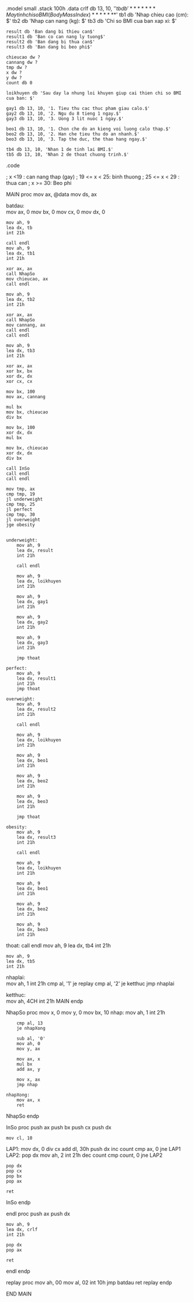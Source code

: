 .model small
.stack 100h
.data 
    crlf db 13, 10, '$'
    tb db '******* May tinh chi so BMI (Body Mass Index) *******$'
    tb1 db 'Nhap chieu cao (cm): $'
    tb2 db 'Nhap can nang (kg): $' 
    tb3 db 'Chi so BMI cua ban xap xi: $'
    
    result db 'Ban dang bi thieu can$'
    result1 db 'Ban co can nang ly tuong$'
    result2 db 'Ban dang bi thua can$'
    result3 db 'Ban dang bi beo phi$'
    
    chieucao dw ?
    cannang dw ?
    tmp dw ?
    x dw ?
    y dw ?    
    count db 0                     
    
    loikhuyen db 'Sau day la nhung loi khuyen giup cai thien chi so BMI cua ban: $'
    
    gay1 db 13, 10, '1. Tieu thu cac thuc pham giau calo.$'
    gay2 db 13, 10, '2. Ngu du 8 tieng 1 ngay.$'
    gay3 db 13, 10, '3. Uong 3 lit nuoc 1 ngay.$'
    
    beo1 db 13, 10, '1. Chon che do an kieng voi luong calo thap.$'
    beo2 db 13, 10, '2. Han che tieu thu do an nhanh.$'
    beo3 db 13, 10, '3. Tap the duc, the thao hang ngay.$'
    
    tb4 db 13, 10, 'Nhan 1 de tinh lai BMI.$'
    tb5 db 13, 10, 'Nhan 2 de thoat chuong trinh.$' 
    
.code

; x <19 : can nang thap (gay)
; 19 <= x < 25: binh thuong
; 25 <= x < 29 : thua can
; x >= 30: Beo phi

MAIN proc
    mov ax, @data
    mov ds, ax
    
batdau:     
    mov ax, 0
    mov bx, 0
    mov cx, 0
    mov dx, 0
    
    mov ah, 9
    lea dx, tb
    int 21h
    
    call endl
    mov ah, 9
    lea dx, tb1
    int 21h        
        
    xor ax, ax    
    call NhapSo 
    mov chieucao, ax
    call endl
    
    mov ah, 9
    lea dx, tb2
    int 21h
    
    xor ax, ax
    call NhapSo
    mov cannang, ax
    call endl 
    call endl 
    
    mov ah, 9
    lea dx, tb3
    int 21h
    
    xor ax, ax
    xor bx, bx
    xor dx, dx
    xor cx, cx
    
    mov bx, 100
    mov ax, cannang
    
    mul bx
    mov bx, chieucao
    div bx
    
    mov bx, 100
    xor dx, dx
    mul bx
    
    mov bx, chieucao
    xor dx, dx
    div bx  
      
    call InSo
    call endl  
    call endl
    
    mov tmp, ax
    cmp tmp, 19
    jl underweight
    cmp tmp, 25
    jl perfect
    cmp tmp, 30
    jl overweight
    jge obesity
    
    
    underweight:
        mov ah, 9
        lea dx, result
        int 21h   
        
        call endl
        
        mov ah, 9
        lea dx, loikhuyen
        int 21h   
        
        mov ah, 9
        lea dx, gay1
        int 21h     
        
        mov ah, 9
        lea dx, gay2
        int 21h     
        
        mov ah, 9
        lea dx, gay3
        int 21h 
       
        jmp thoat
     
    perfect:
        mov ah, 9
        lea dx, result1
        int 21h
        jmp thoat
   
    overweight:
        mov ah, 9
        lea dx, result2
        int 21h       
        
        call endl
        
        mov ah, 9
        lea dx, loikhuyen
        int 21h          
        
        mov ah, 9
        lea dx, beo1
        int 21h     
        
        mov ah, 9
        lea dx, beo2
        int 21h     
        
        mov ah, 9
        lea dx, beo3
        int 21h 
        
        jmp thoat
    
    obesity:
        mov ah, 9
        lea dx, result3
        int 21h               
        
        call endl
        
        mov ah, 9
        lea dx, loikhuyen
        int 21h     
        
        mov ah, 9
        lea dx, beo1
        int 21h     
        
        mov ah, 9
        lea dx, beo2
        int 21h     
        
        mov ah, 9
        lea dx, beo3
        int 21h 
     
thoat: 
    call endl
    mov ah, 9
    lea dx, tb4
    int 21h    
    
    mov ah, 9
    lea dx, tb5
    int 21h    
nhaplai:    
    mov ah, 1
    int 21h
    cmp al, '1'
    je replay
    cmp al, '2'
    je ketthuc
    jmp nhaplai
          
ketthuc:    
    mov ah, 4CH
    int 21h
MAIN endp

NhapSo proc
    mov x, 0
    mov y, 0
    mov bx, 10
    nhap:
        mov ah, 1
        int 21h
        
        cmp al, 13
        je nhapXong
        
        sub al, '0'
        mov ah, 0
        mov y, ax
        
        mov ax, x
        mul bx
        add ax, y
        
        mov x, ax
        jmp nhap
        
    nhapXong:
        mov ax, x
        ret
        
NhapSo endp   

InSo proc
    push ax
    push bx
    push cx
    push dx
    
    mov cl, 10
LAP1:
    mov dx, 0
    div cx
    add dl, 30h
    push dx
    inc count
    cmp ax, 0
    jne LAP1
LAP2:
    pop dx
    mov ah, 2
    int 21h
    dec count
    cmp count, 0
    jne LAP2
    
    pop dx
    pop cx
    pop bx
    pop ax
    
    ret
InSo endp

endl proc
    push ax
    push dx
    
    mov ah, 9
    lea dx, crlf
    int 21h
    
    pop dx
    pop ax
    
    ret
endl endp  

replay proc
    mov ah, 00
    mov al, 02
    int 10h
    jmp batdau
    ret
replay endp

END MAIN
